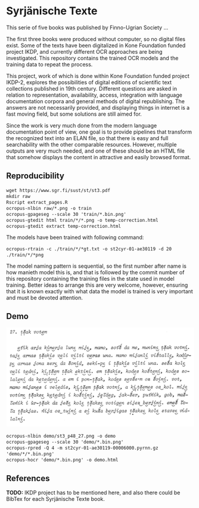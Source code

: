 # Syrjänische Texte

This serie of five books was published by Finno-Ugrian Society …

The first three books were produced without computer, so no digital files exist. Some of the texts have been digitalized in Kone Foundation funded project IKDP, and currently different OCR approaches are being investigated. This repository contains the trained OCR models and the training data to repeat the process.

This project, work of which is done within Kone Foundation funded project IKDP-2, explores the possibilities of digital editions of scientific text collections published in 19th century. Different questions are asked in relation to representation, availability, access, integration with language documentation corpora and general methods of digital republishing. The answers are not necessarily provided, and displaying things in internet is a fast moving field, but some solutions are still aimed for.

Since the work is very much done from the modern language documentation point of view, one goal is to provide pipelines that transform the recognized text into an ELAN file, so that there is easy and full searchability with the other comparable resources. However, multiple outputs are very much needed, and one of these should be an HTML file that somehow displays the content in attractive and easily browsed format.

## Reproducibility

    wget https://www.sgr.fi/sust/st/st3.pdf
    mkdir raw
    Rscript extract_pages.R
    ocropus-nlbin raw/*.png -o train
    ocropus-gpageseg --scale 30 'train/*.bin.png'
    ocropus-gtedit html train/*/*.png -o temp-correction.html
    ocropus-gtedit extract temp-correction.html

The models have been trained with following command:

    ocropus-rtrain -c ./train/*/*gt.txt -o st2cyr-01-ae30119 -d 20 ./train/*/*png

The model naming pattern is sequential, so the first number after name is how manieth model this is, and that is followed by the commit number of this repository containing the training files in the state used in model training. Better ideas to arrange this are very welcome, however, ensuring that it is known exactly with what data the model is trained is very important and must be devoted attention. 

## Demo

![](demo/st3_p48_27.png)

    ocropus-nlbin demo/st3_p48_27.png -o demo
    ocropus-gpageseg --scale 30 'demo/*.bin.png'
    ocropus-rpred -Q 4 -m st2cyr-01-ae30119-00006000.pyrnn.gz 'demo/*/*.bin.png'
    ocropus-hocr 'demo/*.bin.png' -o demo.html

## References

**TODO:** IKDP project has to be mentioned here, and also there could be BibTex for each Syrjänische Texte book.

